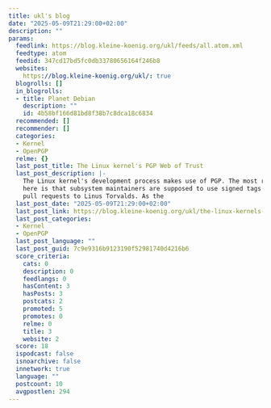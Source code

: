 ```yaml
---
title: ukl's blog
date: "2025-05-09T21:29:00+02:00"
description: ""
params:
  feedlink: https://blog.kleine-koenig.org/ukl/feeds/all.atom.xml
  feedtype: atom
  feedid: 347cd17bd5fc0db33780656164f246b8
  websites:
    https://blog.kleine-koenig.org/ukl/: true
  blogrolls: []
  in_blogrolls:
  - title: Planet Debian
    description: ""
    id: 4b58bf166d81bd8f38b7c8dca18c6834
  recommended: []
  recommender: []
  categories:
  - Kernel
  - OpenPGP
  relme: {}
  last_post_title: The Linux kernel's PGP Web of Trust
  last_post_description: |-
    The Linux kernel's development process makes use of PGP. The most relevant part
    here is that subsystem maintainers are supposed to use signed tags in their
    pull requests to Linus Torvalds. As the
  last_post_date: "2025-05-09T21:29:00+02:00"
  last_post_link: https://blog.kleine-koenig.org/ukl/the-linux-kernels-pgp-web-of-trust.html
  last_post_categories:
  - Kernel
  - OpenPGP
  last_post_language: ""
  last_post_guid: 7c9e9316b9123190f52981740d4216b6
  score_criteria:
    cats: 0
    description: 0
    feedlangs: 0
    hasContent: 3
    hasPosts: 3
    postcats: 2
    promoted: 5
    promotes: 0
    relme: 0
    title: 3
    website: 2
  score: 18
  ispodcast: false
  isnoarchive: false
  innetwork: true
  language: ""
  postcount: 10
  avgpostlen: 294
---
```

